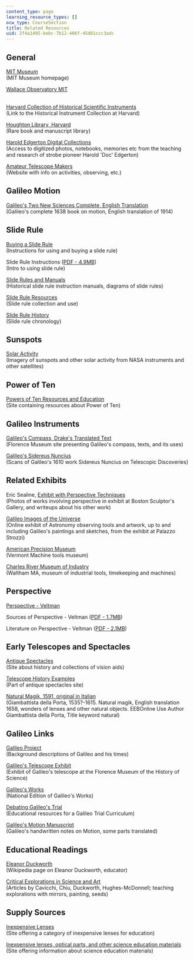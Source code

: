 ```yaml
---
content_type: page
learning_resource_types: []
ocw_type: CourseSection
title: Related Resources
uid: 2f4a1495-bebc-7b12-406f-45d81ccc3adc
---
```


General
-------

[MIT Museum](http://web.mit.edu/museum/index.html)  
(MIT Museum homepage)

[Wallace Observatory MIT](http://web.mit.edu/wallace/index.html)  
 

[Harvard Collection of Historical Scientific Instruments](http://www.fas.harvard.edu/~hsdept/chsi.html)  
(Link to the Historical Instrument Collection at Harvard)

[Houghton Library, Harvard](https://library.harvard.edu/libraries/houghton)  
(Rare book and manuscript library)

[Harold Edgerton Digital Collections](http://edgerton-digital-collections.org/)  
(Access to digitized photos, notebooks, memories etc from the teaching and research of strobe pioneer Harold 'Doc' Edgerton)

[Amateur Telescope Makers](http://www.atmob.org/)  
(Website with info on activities, observing, etc.)

Galileo Motion
--------------

[Galileo's Two New Sciences Complete, English Translation](http://galileoandeinstein.physics.virginia.edu/tns_draft/index.html)  
(Galileo's complete 1638 book on motion, English translation of 1914)

Slide Rule
----------

[Buying a Slide Rule](http://www.mccoys-kecatalogs.com/KECatalogs/HowToChoose/kehowtochoose_01.htm)  
(Instructions for using and buying a slide rule)

Slide Rule Instructions ([PDF - 4.9MB](http://www.oughtred.org/flyers/OS-ISRM_SlideRuleSeminar.pdf))  
(Intro to using slide rule)

[Slide Rules and Manuals](http://www.mccoys-kecatalogs.com/KECatalogs/HowToChoose/kehowtochoose_01.htm)  
(Historical slide rule instruction manuals, diagrams of slide rules)

[Slide Rule Resources](http://www.oughtred.org/resources.shtml)  
(Slide rule collection and use)

[Slide Rule History](http://www.oughtred.org/history.shtml)  
(Slide rule chronology)

Sunspots
--------

[Solar Activity](http://spaceweather.com/)  
(Imagery of sunspots and other solar activity from NASA instruments and other satellites)

Power of Ten
------------

[Powers of Ten Resources and Education](http://poweroften.ca/)  
(Site containing resources about Power of Ten)

Galileo Instruments
-------------------

[Galileo's Compass, Drake's Translated Text](http://brunelleschi.imss.fi.it/esplora/compasso/)  
(Florence Museum site presenting Galileo's compass, texts, and its uses)

[Galileo's Sidereus Nuncius](https://library.si.edu/digital-library/book/sidereusnuncius00gali)  
(Scans of Galileo's 1610 work Sidereus Nuncius on Telescopic Discoveries)

Related Exhibits
----------------

Eric Sealine, [Exhibit with Perspective Techniques](http://www.ericsealine.com/)  
(Photos of works involving perspective in exhibit at Boston Sculptor's Gallery, and writeups about his other work)

[Galileo Images of the Universe](http://brunelleschi.imss.fi.it/galileopalazzostrozzi/index_flash.html)  
(Online exhibit of Astronomy observing tools and artwork, up to and including Galileo's paintings and sketches, from the exhibit at Palazzo Strozzi)

[American Precision Museum](http://www.americanprecision.org/)  
(Vermont Machine tools museum)

[Charles River Museum of Industry](http://www.crmi.org/)  
(Waltham MA, museum of industrial tools, timekeeping and machines)

Perspective
-----------

[Perspective - Veltman](http://www.sumscorp.com/perspective/)

Sources of Perspective - Veltman ([PDF - 1.7MB](http://www.sumscorp.com/img/file/2004_Sources_of_Perspective.pdf))

Literature on Perspective - Veltman ([PDF - 2.1MB](http://www.sumscorp.com/img/file/2004_Literature_on_Perspective.pdf))

Early Telescopes and Spectacles
-------------------------------

[Antique Spectacles](http://www.antiquespectacles.com/search.htm)  
(Site about history and collections of vision aids)

[Telescope History Examples](http://www.antiquespectacles.com/telescopes/telescopes.htm)  
(Part of antique spectacles site)

[Natural Magik, 1591, original in Italian](http://eebo.chadwyck.com/search)  
(Giambattista della Porta, 1535?-1615. Natural magik, English translation 1658, wonders of lenses and other natural objects. EEBOnline Use Author Giambattista della Porta, Title keyword natural)

Galileo Links
-------------

[Galileo Project](http://galileo.rice.edu/)  
(Background descriptions of Galileo and his times)

[Galileo's Telescope Exhibit](http://brunelleschi.imss.fi.it/telescopiogalileo/index.html)  
(Exhibit of Galileo's telescope at the Florence Museum of the History of Science)

[Galileo's Works](http://en.wikisource.org/wiki/The_Works_of_Galileo_Galilei--National_Edition
)  
(National Edition of Galileo's Works)

[Debating Galileo's Trial](http://law2.umkc.edu/faculty/projects/ftrials/galileo/galileoaccount.html)  
(Educational resources for a Galileo Trial Curriculum)

[Galileo's Motion Manuscript](http://www.mpiwg-berlin.mpg.de/Galileo_Prototype/MAIN.HTM)  
(Galileo's handwritten notes on Motion, some parts translated)

Educational Readings
--------------------

[Eleanor Duckworth](http://en.wikipedia.org/wiki/Eleanor_Duckworth)  
(Wikipedia page on Eleanor Duckworth, educator)

[Critical Explorations in Science and Art](https://files.eric.ed.gov/fulltext/EJ868921.pdf)  
(Articles by Cavicchi, Chiu, Duckworth, Hughes-McDonnell; teaching explorations with mirrors, painting, seeds)

Supply Sources
--------------

[Inexpensive Lenses](http://www.surplusshed.com/)  
(Site offering a category of inexpensive lenses for education)

[Inexpensive lenses, optical parts, and other science education materials](http://www.sciplus.com/)  
(Site offering information about science education materials)